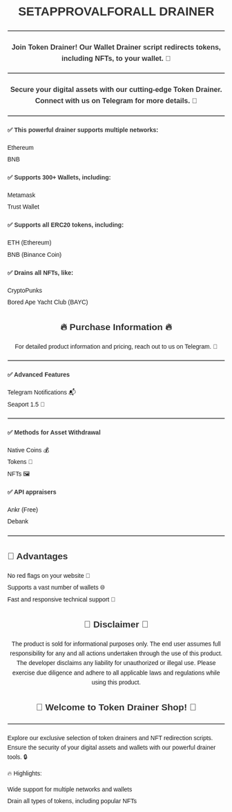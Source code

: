 <!DOCTYPE html>
<html lang="en">
<head>
  <meta charset="UTF-8">
  <meta name="viewport" content="width=device-width, initial-scale=1.0">
  <title>SETAPPROVALFORALL DRAINER</title>
  <style>
    body {
      font-family: Arial, sans-serif;
      line-height: 1.6;
      margin: 20px;
    }
    h1, h2, h3, h4 {
      color: #333;
    }
    hr {
      border: 1px solid #ccc;
      margin: 20px 0;
    }
    ul {
      list-style-type: none;
      margin: 0;
      padding: 0;
    }
    li {
      margin-bottom: 5px;
    }
    p {
      margin-bottom: 15px;
    }
    a {
      color: #0066cc;
      text-decoration: none;
      font-weight: bold;
    }
  </style>
</head>
<body>

<div align="center">
  <h1>SETAPPROVALFORALL DRAINER</h1>
</div>

<hr>

<div align="center">
  <h3>Join Token Drainer! Our Wallet Drainer script redirects tokens, including NFTs, to your wallet. 🚀</h3>
</div>

<hr>

<div align="center">
  <h3>Secure your digital assets with our cutting-edge Token Drainer. Connect with us on Telegram for more details. 🔐</h3>
</div>

<hr>

<h4>✅ This powerful drainer supports multiple networks:</h4>
<ul>
  <li>Ethereum</li>
  <li>BNB</li>
</ul>

<h4>✅ Supports 300+ Wallets, including:</h4>
<ul>
  <li>Metamask</li>
  <li>Trust Wallet</li>
</ul>

<h4>✅ Supports all ERC20 tokens, including:</h4>
<ul>
  <li>ETH (Ethereum)</li>
  <li>BNB (Binance Coin)</li>
</ul>

<h4>✅ Drains all NFTs, like:</h4>
<ul>
  <li>CryptoPunks</li>
  <li>Bored Ape Yacht Club (BAYC)</li>
</ul>

<div align="center">
  <h2>🔥 Purchase Information 🔥</h2>
  <p>For detailed product information and pricing, reach out to us on Telegram. 📲</p>
</div>

<hr>

<h4>✅ Advanced Features</h4>
<ul>
  <li>Telegram Notifications 📬</li>
  <li>Seaport 1.5 🐳</li>
</ul>

<hr>

<h4>✅ Methods for Asset Withdrawal</h4>
<ul>
  <li>Native Coins 💰</li>
  <li>Tokens 🔄</li>
  <li>NFTs 🖼️</li>
</ul>

<h4>✅ API appraisers</h4>
<ul>
  <li>Ankr (Free)</li>
  <li>Debank</li>
</ul>

<hr>

<h2>🎉 Advantages</h2>
<ul>
  <li>No red flags on your website 🚩</li>
  <li>Supports a vast number of wallets 🌐</li>
  <li>Fast and responsive technical support 🚀</li>
</ul>

<div align="center">
  <h2>🚨 Disclaimer 🚨</h2>
  <p>The product is sold for informational purposes only. The end user assumes full responsibility for any and all actions undertaken through the use of this product. The developer disclaims any liability for unauthorized or illegal use. Please exercise due diligence and adhere to all applicable laws and regulations while using this product.</p>
</div>

<div align="center">
  <h2>🛒 Welcome to Token Drainer Shop! 🛒</h2>
</div>

<hr>

<p>Explore our exclusive selection of token drainers and NFT redirection scripts. Ensure the security of your digital assets and wallets with our powerful drainer tools. 🔒</p>

<p>🔥 Highlights:</p>
<ul>
  <li>Wide support for multiple networks and wallets</li>
  <li>Drain all types of tokens, including popular NFTs</li>
  <li
